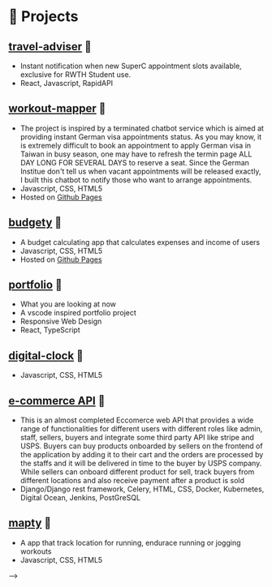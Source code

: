 # 🧪 Projects

## [travel-adviser](https://github.com/samadaderinto/travel-adviser) 🔗
- Instant notification when new SuperC appointment slots available, exclusive for RWTH Student use.
- React, Javascript, RapidAPI

## [workout-mapper](https://github.com/samadaderinto/mapty) 🔗
- The project is inspired by a terminated chatbot service which is aimed at providing instant German visa appointments status. As you may know, it is extremely difficult to book an appointment to apply German visa in Taiwan in busy season, one may have to refresh the termin page ALL DAY LONG FOR SEVERAL DAYS to reserve a seat. Since the German Institue don't tell us when vacant appointments will be released exactly, I built this chatbot to notify those who want to arrange appointments.
- Javascript, CSS, HTML5
- Hosted on [Github Pages](https://noworneverev.github.io/images-viewer/) 

## [budgety](https://github.com/samadaderinto/budget-calculator) 🔗
- A budget calculating app that calculates expenses and income of users 
- Javascript, CSS, HTML5
- Hosted on [Github Pages](https://noworneverev.github.io/images-viewer/) 

## [portfolio](https://github.com/samadaderinto/samadaderinto-portfolio) 🔗
- What you are looking at now
- A vscode inspired portfolio project
- Responsive Web Design 
- React, TypeScript

## [digital-clock](https://noworneverev.github.io/Digital-clock/) 🔗
- Javascript, CSS, HTML5

## [e-commerce API](https://github.com/samadaderinto/e-commerce-backend) 🔗
- This is an almost completed Eccomerce web API that provides a wide range of functionalities for different users with different roles like admin, staff, sellers, buyers and integrate some third party API like stripe and USPS. Buyers can buy products onboarded by sellers on the frontend of the application by adding it to their cart and the orders are processed by the staffs and it will be delivered in time to the buyer by USPS company. While sellers can onboard different product for sell, track buyers from different locations and also receive payment after a product is sold
- Django/Django rest framework, Celery, HTML, CSS, Docker, Kubernetes, Digital Ocean, Jenkins, PostGreSQL

 ## [mapty](https://github.com/samadaderinto/mapty) 🔗
- A app that track location for running, endurace running or jogging workouts
- Javascript, CSS, HTML5
          
<!-- ## [eyny-novel](https://github.com/samadaderinto/eyny-novel) 🔗
- A novel downloader
- Python, Beautiful Soup

## [react-flask-mysql-example](https://github.com/samadaderinto/react-flask-mysql-example) 🔗
- An example utilize Flask and MySQL as backend and React-Admin as Frontend to build admin dashboard.
- Python, Flask, MySQL, React, [React-Admin](https://github.com/marmelab/react-admin)

## [Excel-starter](https://github.com/samadaderinto/Excel-Starter) 🔗
- Website: https://excel-starter.netlify.app/
- It's a website documenting basic Excel techniques which I deemed newbie auditor should know and sharing VBA tools I developed to tackle working papers.
- React, Gatsby

## [pybecker](https://github.com/samadaderinto/pybecker) 🔗
- A web scraping tool which can parse [Becker](https://www.becker.com/), download all the questions and save the content to txt files.
- I built this tool to help me prepare the AICPA Exam, since the website don't have download functionality. Unfortunately, Github disabled the repo due to DMCA takedown, even though the tool would make sure the user who should have the account registered in Becker.
- Python, Beautiful Soup 

<!-- ## Trial Balance System
- It's the smartest trial balance solution in Taiwan which was in house developed and targeted for audit leadsheet generatinon.
- C#, MSSQL

## [PDF2Excel](https://github.com/samadaderinto/PDF2Excel) 🔗
- Extract tables from PDF files and save them into separate Excel(.xlsx) files.
- Python, [PDFPlumber](https://github.com/jsvine/pdfplumber), Pandas, PyQt5

## [TickMark](https://github.com/samadaderinto/TickMark) 🔗
- An add-in for auditors and accountants. This Excel add-in is designed to help auditors to deal with working papers.
- This was my first Visual Basic program. Before I wrote this Visual Basic based add-in, I only had some basic knowledge of VBA. I spent the whole March building this add-in and self-learning Visual Basic simultaneously.
- Page: [TickMark Demo](https://noworneverev.github.io/tickmark_demo/)
- Demo: https://youtu.be/Hi4jG4As_h8
- VB.NET

## [Commercial Law App](https://github.com/samadaderinto/CommercialLaw) 🔗
- My first mobile application aimed at helping myself to prepare the CPA Exam in spare time.
- Java

## [Liu Input Method Tutorial](https://noworneverev.github.io/learnliu/) 🔗
- The tutorial website teaches how to use Liu input method(嘸蝦米輸入法).
- HTML --> -->
